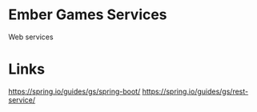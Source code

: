 # Ember Games Services
Web services

# Links
https://spring.io/guides/gs/spring-boot/
https://spring.io/guides/gs/rest-service/
